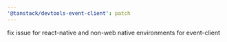 ```yaml
---
'@tanstack/devtools-event-client': patch
---
```


fix issue for react-native and non-web native environments for event-client
